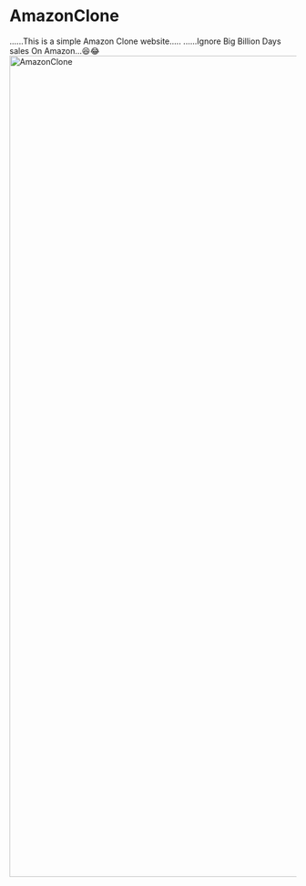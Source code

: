 # AmazonClone

......This is a simple Amazon Clone website.....
......Ignore Big Billion Days sales On Amazon...😆😂
<img width="1440" alt="AmazonClone" src="https://github.com/user-attachments/assets/6282ff3c-7257-4885-9ba6-4414f0770c3e">
